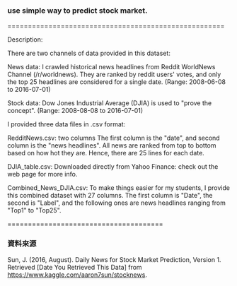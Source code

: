 
### use simple way to predict stock market.
=====================================================

Description:

There are two channels of data provided in this dataset:

News data: I crawled historical news headlines from Reddit WorldNews Channel (/r/worldnews). They are ranked by reddit users' votes, and only the top 25 headlines are considered for a single date.
(Range: 2008-06-08 to 2016-07-01)

Stock data: Dow Jones Industrial Average (DJIA) is used to "prove the concept".
(Range: 2008-08-08 to 2016-07-01)

I provided three data files in .csv format:

RedditNews.csv: two columns
The first column is the "date", and second column is the "news headlines".
All news are ranked from top to bottom based on how hot they are.
Hence, there are 25 lines for each date.

DJIA_table.csv:
Downloaded directly from Yahoo Finance: check out the web page for more info.

Combined_News_DJIA.csv:
To make things easier for my students, I provide this combined dataset with 27 columns.
The first column is "Date", the second is "Label", and the following ones are news headlines ranging from "Top1" to "Top25".


======================================

### 資料來源
Sun, J. (2016, August). Daily News for Stock Market Prediction, Version 1. Retrieved [Date You Retrieved This Data] from https://www.kaggle.com/aaron7sun/stocknews.
